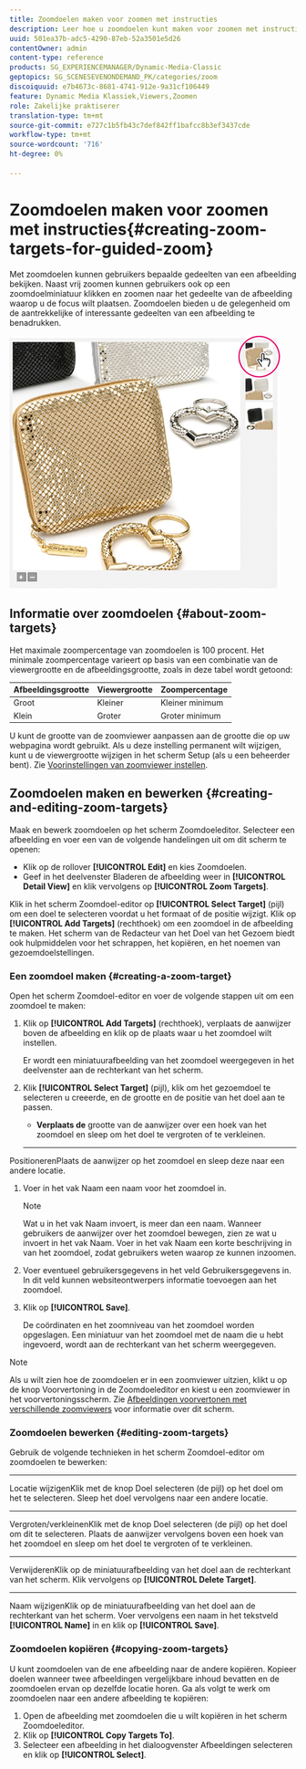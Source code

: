 ```yaml
---
title: Zoomdoelen maken voor zoomen met instructies
description: Leer hoe u zoomdoelen kunt maken voor zoomen met instructies.
uuid: 501ea37b-adc5-4290-87eb-52a3501e5d26
contentOwner: admin
content-type: reference
products: SG_EXPERIENCEMANAGER/Dynamic-Media-Classic
geptopics: SG_SCENESEVENONDEMAND_PK/categories/zoom
discoiquuid: e7b4673c-8681-4741-912e-9a31cf106449
feature: Dynamic Media Klassiek,Viewers,Zoomen
role: Zakelijke praktiserer
translation-type: tm+mt
source-git-commit: e727c1b5fb43c7def842ff1bafcc8b3ef3437cde
workflow-type: tm+mt
source-wordcount: '716'
ht-degree: 0%

---
```



# Zoomdoelen maken voor zoomen met instructies{#creating-zoom-targets-for-guided-zoom}

Met zoomdoelen kunnen gebruikers bepaalde gedeelten van een afbeelding bekijken. Naast vrij zoomen kunnen gebruikers ook op een zoomdoelminiatuur klikken en zoomen naar het gedeelte van de afbeelding waarop u de focus wilt plaatsen. Zoomdoelen bieden u de gelegenheid om de aantrekkelijke of interessante gedeelten van een afbeelding te benadrukken.

![Zoomdoelen maken voor zoomen met instructies](/help/assets/zo_guided_zoom.png)

## Informatie over zoomdoelen {#about-zoom-targets}

Het maximale zoompercentage van zoomdoelen is 100 procent. Het minimale zoompercentage varieert op basis van een combinatie van de viewergrootte en de afbeeldingsgrootte, zoals in deze tabel wordt getoond:

| Afbeeldingsgrootte | Viewergrootte | Zoompercentage |
|--- |--- |--- |
| Groot | Kleiner | Kleiner minimum |
| Klein | Groter | Groter minimum |

U kunt de grootte van de zoomviewer aanpassen aan de grootte die op uw webpagina wordt gebruikt. Als u deze instelling permanent wilt wijzigen, kunt u de viewergrootte wijzigen in het scherm Setup (als u een beheerder bent). Zie [Voorinstellingen van zoomviewer instellen](setting-zoom-viewer-presets.md#setting_up_zoom_viewer_presets).

## Zoomdoelen maken en bewerken {#creating-and-editing-zoom-targets}

Maak en bewerk zoomdoelen op het scherm Zoomdoeleditor. Selecteer een afbeelding en voer een van de volgende handelingen uit om dit scherm te openen:

* Klik op de rollover **[!UICONTROL Edit]** en kies Zoomdoelen.
* Geef in het deelvenster Bladeren de afbeelding weer in **[!UICONTROL Detail View]** en klik vervolgens op **[!UICONTROL Zoom Targets]**.

Klik in het scherm Zoomdoel-editor op **[!UICONTROL Select Target]** (pijl) om een doel te selecteren voordat u het formaat of de positie wijzigt. Klik op **[!UICONTROL Add Targets]** (rechthoek) om een zoomdoel in de afbeelding te maken. Het scherm van de Redacteur van het Doel van het Gezoem biedt ook hulpmiddelen voor het schrappen, het kopiëren, en het noemen van gezoemdoelstellingen.

### Een zoomdoel maken {#creating-a-zoom-target}

Open het scherm Zoomdoel-editor en voer de volgende stappen uit om een zoomdoel te maken:

1. Klik op **[!UICONTROL Add Targets]** (rechthoek), verplaats de aanwijzer boven de afbeelding en klik op de plaats waar u het zoomdoel wilt instellen.

   Er wordt een miniatuurafbeelding van het zoomdoel weergegeven in het deelvenster aan de rechterkant van het scherm.

1. Klik **[!UICONTROL Select Target]** (pijl), klik om het gezoemdoel te selecteren u creeerde, en de grootte en de positie van het doel aan te passen.

   * **Verplaats de**
grootte van de aanwijzer over een hoek van het zoomdoel en sleep om het doel te vergroten of te verkleinen.

   * ****
PositionerenPlaats de aanwijzer op het zoomdoel en sleep deze naar een andere locatie.

1. Voer in het vak Naam een naam voor het zoomdoel in.

   >[!NOTE]
   >
   >Wat u in het vak Naam invoert, is meer dan een naam. Wanneer gebruikers de aanwijzer over het zoomdoel bewegen, zien ze wat u invoert in het vak Naam. Voer in het vak Naam een korte beschrijving in van het zoomdoel, zodat gebruikers weten waarop ze kunnen inzoomen.

1. Voer eventueel gebruikersgegevens in het veld Gebruikersgegevens in. In dit veld kunnen websiteontwerpers informatie toevoegen aan het zoomdoel.
1. Klik op **[!UICONTROL Save]**.

   De coördinaten en het zoomniveau van het zoomdoel worden opgeslagen. Een miniatuur van het zoomdoel met de naam die u hebt ingevoerd, wordt aan de rechterkant van het scherm weergegeven.

>[!NOTE]
>
>Als u wilt zien hoe de zoomdoelen er in een zoomviewer uitzien, klikt u op de knop Voorvertoning in de Zoomdoeleditor en kiest u een zoomviewer in het voorvertoningsscherm. Zie [Afbeeldingen voorvertonen met verschillende zoomviewers](previewing-image-assets-different-zoom.md#previewing_image_assets_with_different_zoom_viewers) voor informatie over dit scherm.

### Zoomdoelen bewerken {#editing-zoom-targets}

Gebruik de volgende technieken in het scherm Zoomdoel-editor om zoomdoelen te bewerken:

* ****
Locatie wijzigenKlik met de knop Doel selecteren (de pijl) op het doel om het te selecteren. Sleep het doel vervolgens naar een andere locatie.

* ****
Vergroten/verkleinenKlik met de knop Doel selecteren (de pijl) op het doel om dit te selecteren. Plaats de aanwijzer vervolgens boven een hoek van het zoomdoel en sleep om het doel te vergroten of te verkleinen.

* ****
VerwijderenKlik op de miniatuurafbeelding van het doel aan de rechterkant van het scherm. Klik vervolgens op **[!UICONTROL Delete Target]**.

* ****
Naam wijzigenKlik op de miniatuurafbeelding van het doel aan de rechterkant van het scherm. Voer vervolgens een naam in het tekstveld **[!UICONTROL Name]** in en klik op **[!UICONTROL Save]**.

### Zoomdoelen kopiëren {#copying-zoom-targets}

U kunt zoomdoelen van de ene afbeelding naar de andere kopiëren. Kopieer doelen wanneer twee afbeeldingen vergelijkbare inhoud bevatten en de zoomdoelen ervan op dezelfde locatie horen. Ga als volgt te werk om zoomdoelen naar een andere afbeelding te kopiëren:

1. Open de afbeelding met zoomdoelen die u wilt kopiëren in het scherm Zoomdoeleditor.
1. Klik op **[!UICONTROL Copy Targets To]**.
1. Selecteer een afbeelding in het dialoogvenster Afbeeldingen selecteren en klik op **[!UICONTROL Select]**.

